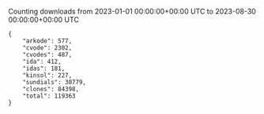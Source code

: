
Counting downloads from 2023-01-01 00:00:00+00:00 UTC to 2023-08-30 00:00:00+00:00 UTC

```
{
    "arkode": 577,
    "cvode": 2302,
    "cvodes": 487,
    "ida": 412,
    "idas": 181,
    "kinsol": 227,
    "sundials": 30779,
    "clones": 84398,
    "total": 119363
}
```

